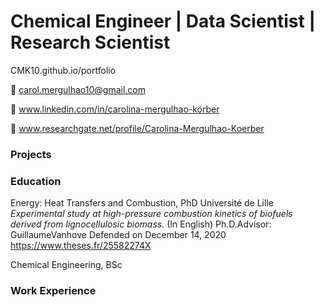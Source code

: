 # Chemical Engineer | Data Scientist | Research Scientist

CMK10.github.io/portfolio

:e-mail: carol.mergulhao10@gmail.com

:briefcase: www.linkedin.com/in/carolina-mergulhao-körber

:microscope: www.researchgate.net/profile/Carolina-Mergulhao-Koerber

### Projects

### Education

Energy: Heat Transfers and Combustion, PhD
Université de Lille
*Experimental study at high-pressure combustion kinetics of biofuels derived from lignocellulosic biomass.* (In English)
Ph.D.Advisor: GuillaumeVanhove
Defended on December 14, 2020
https://www.theses.fr/25582274X

Chemical Engineering, BSc

### Work Experience


